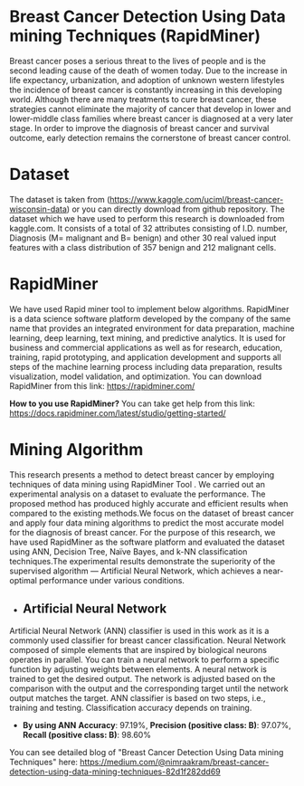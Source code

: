 # Breast Cancer Detection Using Data mining Techniques (RapidMiner)

Breast cancer poses a serious threat to the lives of people and is the second leading cause of the death of women today. Due to the increase in life expectancy, urbanization, and adoption of unknown western lifestyles the incidence of breast cancer is constantly increasing in this developing world. Although there are many treatments to cure breast cancer, these strategies cannot eliminate the majority of cancer that develop in lower and lower-middle class families where breast cancer is diagnosed at a very later stage. 
In order to improve the diagnosis of breast cancer and survival outcome, early detection remains the cornerstone of breast cancer control.
# Dataset

The dataset is taken from (https://www.kaggle.com/uciml/breast-cancer-wisconsin-data) or you can directly download from github repository.
The dataset which we have used to perform this research is downloaded from kaggle.com. It consists of a total of 32 attributes consisting of I.D. number, Diagnosis (M= malignant and B= benign) and other 30 real valued input features with a class distribution of 357 benign and 212 malignant cells.
# RapidMiner 

We have used Rapid miner tool to implement below algorithms. RapidMiner is a data science software platform developed by the company of the same name that provides an integrated environment for data preparation, machine learning, deep learning, text mining, and predictive analytics. It is used for business and commercial applications as well as for research, education, training, rapid prototyping, and application development and supports all steps of the machine learning process including data preparation, results visualization, model validation, and optimization. You can download RapidMiner from this link: https://rapidminer.com/

**How to you use RapidMiner?** You can take get help from this link: https://docs.rapidminer.com/latest/studio/getting-started/
# Mining Algorithm

This research presents a method to detect breast cancer by employing techniques of data mining using RapidMiner Tool .  We carried out an experimental analysis on a dataset to evaluate the performance. The proposed method has produced highly accurate and efficient results when compared to the existing methods.We focus on the dataset of breast cancer and apply four data mining algorithms to predict the most accurate model for the diagnosis of breast cancer. For the purpose of this research, we have used RapidMiner as the software platform and evaluated the dataset using ANN, Decision Tree, Naïve Bayes, and k-NN classification techniques.The experimental results demonstrate the superiority of the supervised algorithm — Artificial Neural Network, which achieves a near-optimal performance under various conditions.

- ## Artificial Neural Network

Artificial Neural Network (ANN) classifier is used in this work as it is a commonly used classifier for breast cancer classification. Neural Network composed of simple elements that are inspired by biological neurons operates in parallel. You can train a neural network to perform a specific function by adjusting weights between elements. A neural network is trained to get the desired output. The network is adjusted based on the comparison with the output and the corresponding target until the network output matches the target. ANN classifier is based on two steps, i.e., training and testing. Classification accuracy depends on training.
- **By using ANN** **Accuracy**: 97.19%, **Precision (positive class: B)**: 97.07%, **Recall (positive class: B)**: 98.60%


You can see detailed blog of "Breast Cancer Detection Using Data mining Techniques" here: https://medium.com/@nimraakram/breast-cancer-detection-using-data-mining-techniques-82d1f282dd69
